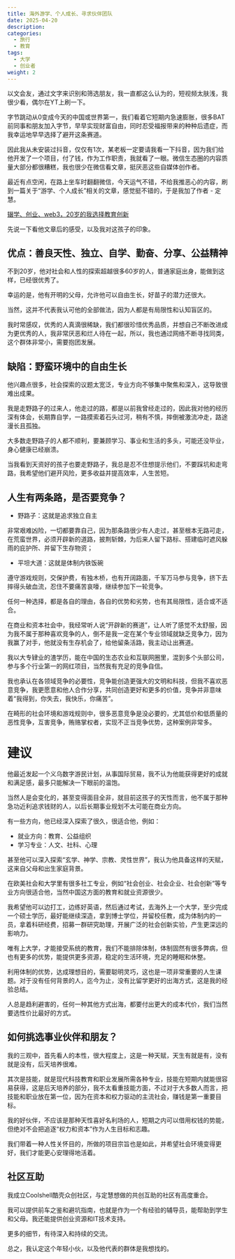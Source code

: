 ```yaml
---
title: 海外游学、个人成长、寻求伙伴团队
date: 2025-04-20
description: 
categories:
  - 旅行
  - 教育
tags:
  - 大学
  - 创业者
weight: 2
---
```


以文会友，通过文字来识别和筛选朋友，我一直都这么认为的，短视频太肤浅，我很少看，偶尔在YT上刷一下。

字节跳动从0变成今天的中国或世界第一，我们看着它短期内急速膨胀，很多BAT前同事和朋友加入字节，早早实现财富自由，同时忍受福报带来的种种后遗症，而我幸运地早早选择了避开这条赛道。

因此我从未安装过抖音，仅仅有1次，某老板一定要请我看一下抖音，因为我们给他开发了一个项目，付了钱，作为工作职责，我就看了一眼。微信生态圈的内容质量大部分都很糟糕，我也很少在微信看文章，挺厌恶这些自媒体创作者。

最近有点空闲，在路上坐车时翻翻微信，今天运气不错，不给我推恶心的内容，刷到一篇关于“游学、个人成长”相关的文章，感觉挺不错的，于是我加了作者 - 定慧。

[辍学、创业、web3，20岁的我选择教育创新](https://mp.weixin.qq.com/s/HttLGTkPpTlupdQdV0ibYg)

先说一下看他文章后的感受，以及我对这孩子的印象。

## 优点：善良天性、独立、自学、勤奋、分享、公益精神

不到20岁，他对社会和人性的探索超越很多60岁的人，普通家庭出身，能做到这样，已经很优秀了。

幸运的是，他有开明的父母，允许他可以自由生长，好苗子的潜力还很大。

当然，这并不代表我认可他的全部做法，因为人都是有局限性和认知盲区的。

我时常感叹，优秀的人真滴很稀缺，我们都很珍惜优秀品质，并想自己不断改进成为更优秀的人，我非常厌恶和烂人待在一起，所以，我也通过网络不断寻找同类，这个群体非常小，需要抱团发展。


## 缺陷：野蛮环境中的自由生长

他兴趣点很多，社会探索的议题太宽泛，专业方向不够集中聚焦和深入，这导致很难出成果。

我是走野路子的过来人，他走过的路，都是以前我曾经走过的，因此我对他的经历深有体会，长期靠自学，一路摸索着石头过河，稍有不慎，摔倒被激流冲走，路途漫长且孤独。

大多数走野路子的人都不顺利，要兼顾学习、事业和生活的多头，可能还没毕业，身心健康已经崩溃。

当我看到天资好的孩子也要走野路子，我总是忍不住想提示他们，不要踩坑和走弯路，我希望他们避开风险，更多收益并提高效率，人生苦短。


## 人生有两条路，是否要竞争？

- 野路子：这就是追求独立自主

非常艰难凶险，一切都要靠自己，因为那条路很少有人走过，甚至根本无路可走，在荒蛮世界，必须开辟新的道路，披荆斩棘，为后来人留下路标、搭建临时遮风躲雨的庇护所、并留下生存物资；

- 平坦大道：这就是体制内铁饭碗

遵守游戏规则，交保护费，有独木桥，也有开阔路面，千军万马参与竞争，挤下去摔得头破血流，忍住不要痛苦哀嚎，继续参加下一轮竞争。

任何一种选择，都是各自的理由，各自的优势和劣势，也有其局限性，适合或不适合。

在商业和资本社会中，我经常听人说“开辟新的赛道”，让人听了感觉不太舒服，因为我不属于那种喜欢竞争的人，倒不是我一定在某个专业领域就缺乏竞争力，因为我赢了对手，他就没有生存机会了，给他留条活路，我主动让出赛道。

我以大专肄业的渣学历，能在中国的生态农业和互联网圈里，混到多个头部公司，参与多个行业第一的网红项目，当然我有充足的竞争自信。

我也承认在各领域竞争的必要性，竞争能创造更强大的文明和科技，但我不喜欢恶意竞争，我更愿意和他人合作分享，共同创造更好和更多的价值，竞争并非意味着“我得到，你失去，我快乐，你痛苦”。

在畸形的社会环境和游戏规则中，很多恶意竞争是没必要的，尤其低价和低质量的恶性竞争，互害竞争，贿赂掌权者，实现不正当竞争优势，这种案例非常多。


# 建议

他最近发起一个义乌数字游民计划，从事国际贸易，我不认为他能获得更好的成就和满足感，最多只能解决一下眼前的温饱。

当然人是会变化的，甚至变得面目全非，就目前这孩子的天性而言，他不属于那种急功近利追求钱财的人，以后长期事业规划不太可能在商业方向。

有一些方向，他已经深入探索了很久，很适合他，例如：

- 就业方向：教育、公益组织
- 学习专业：人文、社科、心理

甚至他可以深入探索“玄学、神学、宗教、灵性世界”，我认为他具备这样的天赋，这来自父母和出生家庭背景。

在欧美社会和大学里有很多社工专业，例如“社会创业、社会企业、社会创新”等专业方向很适合他，当然中国这方面的教育和就业资源很少。

我希望他可以边打工，边练好英语，然后通过考试，去海外上一个大学，至少完成一个硕士学历，最好能继续深造，拿到博士学位，并留校任教，成为体制内的一员，拿着科研经费，招募一群研究助理，开展广泛的社会创新实验，产生更深远的影响力。

唯有上大学，才能接受系统的教育，我们不能排除体制，体制固然有很多弊病，但也有更多的优势，能提供更多资源，稳定的生活环境，充足的睡眠和休整。

利用体制的优势，达成理想目的，需要聪明灵巧，这也是一项非常重要的人生课题。对于没有任何背景的人，迄今为止，没有比留学更好的出海方式，这是我的经验总结。

人总是趋利避害的，任何一种其他方式出海，都要付出更大的成本代价，我们当然要选性价比最好的方式。


## 如何挑选事业伙伴和朋友？

我的三观中，首先看人的本性，很大程度上，这是一种天赋，天生有就是有，没有就是没有，后天培养很难。

其次是技能，就是现代科技教育和职业发展所需各种专业，技能在短期内就能很容易获得，这是后天培养的部分，我不太看重技能方面，不过对于大多数人而言，把技能和职业放在第一位，因为在资本和权力驱动的主流社会，赚钱是第一重要目标。

我的好伙伴，不应该是那种天性喜好名利场的人，短期之内可以借用权钱的势能，但绝对不会把追逐“权力和资本”作为人生目标和志趣。

我们带着一种人性关怀目的，所做的项目宗旨也是如此，并希望社会环境变得更好，我们才能更心安理得地活着。


## 社区互助

我成立Coolshell酷壳众创社区，与定慧想做的共创互助的社区有高度重合。

我可以提供前车之鉴和避坑指南，也就是作为一个有经验的辅导员，能帮助到学生和父母。我还能提供创业资源和IT技术支持。

更多的细节，有待深入和持续的交流。

总之，我认定这个年轻小伙，以及他代表的群体是我想找的。
